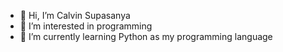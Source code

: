 - 👋 Hi, I’m Calvin Supasanya
- 👀 I’m interested in programming
- 🌱 I’m currently learning Python as my programming language

<!---
Calvindab/Calvindab is a ✨ special ✨ repository because its `README.md` (this file) appears on your GitHub profile.
You can click the Preview link to take a look at your changes.
--->
